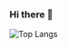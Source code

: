 ### Hi there 🌸

![Top Langs](https://github-readme-stats.vercel.app/api/top-langs/?username=MrSigma123&hide_progress=true&theme=tokyonight)

<!--
**MrSigma123/MrSigma123** is a ✨ _special_ ✨ repository because its `README.md` (this file) appears on your GitHub profile.

Here are some ideas to get you started:

- 🔭 I’m currently working on ...
- 🌱 I’m currently learning ...
- 👯 I’m looking to collaborate on ...
- 🤔 I’m looking for help with ...
- 💬 Ask me about ...
- 📫 How to reach me: ...
- 😄 Pronouns: ...
- ⚡ Fun fact: ...
-->
